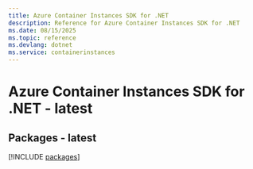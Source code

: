 ```yaml
---
title: Azure Container Instances SDK for .NET
description: Reference for Azure Container Instances SDK for .NET
ms.date: 08/15/2025
ms.topic: reference
ms.devlang: dotnet
ms.service: containerinstances
---
```

# Azure Container Instances SDK for .NET - latest
## Packages - latest
[!INCLUDE [packages](container-instances-index.md)]
